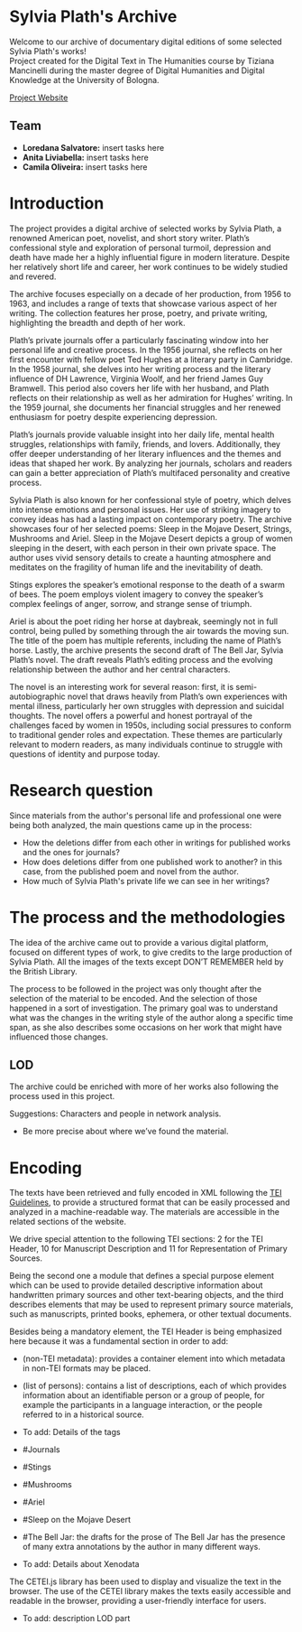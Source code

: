 # Sylvia Plath's Archive

Welcome to our archive of documentary digital editions of some selected Sylvia Plath's works! <br>
Project created for the Digital Text in The Humanities course by Tiziana Mancinelli during the master degree of Digital Humanities and Digital Knowledge at the University of Bologna.

[Project Website](https://SylviaPlath-Archive.github.io/SylviaPlath-Archive/)

Team
-
- **Loredana Salvatore:** insert tasks here
- **Anita Liviabella:** insert tasks here
- **Camila Oliveira:** insert tasks here

# Introduction

<p> The project provides a digital archive of selected works by Sylvia Plath, a renowned American poet, novelist, and short story writer. Plath’s confessional style and exploration of personal turmoil, depression and death have made her a highly influential figure in modern literature. Despite her relatively short life and career, her work continues to be widely studied and revered.</p>
<p>The archive focuses especially on a decade of her production, from 1956 to 1963, and includes a range of texts that showcase various aspect of her writing. The collection features her prose, poetry, and private writing, highlighting the breadth and depth of her work.</p>
<p>Plath’s private journals offer a particularly fascinating window into her personal life and creative process. In the 1956 journal, she reflects on her first encounter with fellow poet Ted Hughes at a literary party in Cambridge. In the 1958 journal, she delves into her writing process and the literary influence of DH Lawrence, Virginia Woolf, and her friend James Guy Bramwell.  This period also covers her life with her husband, and Plath reflects on their relationship as well as her admiration for Hughes’ writing. In the 1959 journal, she documents her financial struggles and her renewed enthusiasm for poetry despite experiencing depression.</p>
<p>Plath’s journals provide valuable insight into her daily life, mental health struggles, relationships with family, friends, and lovers. Additionally, they offer deeper understanding of her literary influences and the themes and ideas that shaped her work. By analyzing her journals, scholars and readers can gain a better appreciation of Plath’s multifaced personality and creative process.</p>
<p>Sylvia Plath is also known for her confessional style of poetry, which delves into intense emotions and personal issues. Her use of striking imagery to convey ideas has had a lasting impact on contemporary poetry. The archive showcases four of her selected poems:  Sleep in the Mojave Desert, Strings, Mushrooms and Ariel.
Sleep in the Mojave Desert depicts a group of women sleeping in the desert, with each person in their own private space. The author uses vivid sensory details to create a haunting atmosphere and meditates on the fragility of human life and the inevitability of death.</p>
<p>Stings explores the speaker’s emotional response to the death of a swarm of bees. The poem employs violent imagery to convey the speaker’s complex feelings of anger, sorrow, and strange sense of triumph.</p>
<p>Ariel is about the poet riding her horse at daybreak, seemingly not in full control, being pulled by something through the air towards the moving sun. The title of the poem has multiple referents, including the name of Plath’s horse.
Lastly, the archive presents the second draft of The Bell Jar, Sylvia Plath’s novel. The draft reveals Plath’s editing process and the evolving relationship between the author and her central characters. </p>
<p>The novel is an interesting work for several reason: first, it is semi-autobiographic novel that draws heavily from Plath’s own experiences with mental illness, particularly her own struggles with depression and suicidal thoughts. The novel offers a powerful and honest portrayal of the challenges faced by women in 1950s, including social pressures to conform to traditional gender roles and expectation.  These themes are particularly relevant to modern readers, as many individuals continue to struggle with questions of identity and purpose today.</p>



# Research question

Since materials from the author's personal life and professional one were being both analyzed, the main questions came up in the process:
- How the deletions differ from each other in writings for published works and the ones for journals?
- How does deletions differ from one published work to another? in this case, from the published poem and novel from the author.
- How much of Sylvia Plath's private life we can see in her writings?

# The process and the methodologies

The idea of the archive came out to provide a various digital platform, focused on different types of work, to give credits to the large production of Sylvia Plath.  All the images of the texts except DON’T REMEMBER held by the British Library.

The process to be followed in the project was only thought after the selection of the material to be encoded. And the selection of those happened in a sort of investigation. The primary goal was to understand what was the changes in the writing style of the author along a specific time span, as she also describes some occasions on her work that might have influenced those changes.

## LOD

The archive could be enriched with more of her works also following the process used in this project.

Suggestions: Characters and people in network analysis.
 
-	Be more precise about where we’ve found the material.

# Encoding

The texts have been retrieved and fully encoded in XML following the [TEI Guidelines](https://tei-c.org/), to provide a structured format that can be easily processed and analyzed in a machine-readable way. The materials are accessible in the related sections of the website.

We drive special attention to the following TEI sections: 2 for the TEI Header, 10 for Manuscript Description and 11 for Representation of Primary Sources.

Being the second one a module that defines a special purpose element which can be used to provide detailed descriptive information about handwritten primary sources and other text-bearing objects, and the third describes elements that may be used to represent primary source materials, such as manuscripts, printed books, ephemera, or other textual documents.

Besides being a mandatory element, the TEI Header is being emphasized here because it was a fundamental section in order to add:

- <xenoData> (non-TEI metadata): provides a container element into which metadata in non-TEI formats may be placed.
- <listPerson> (list of persons): contains a list of descriptions, each of which provides information about an identifiable person or a group of people, for example the participants in a language interaction, or the people referred to in a historical source. 
-	To add: Details of the tags
- #Journals
- #Stings
- #Mushrooms
- #Ariel
- #Sleep on the Mojave Desert
- #The Bell Jar: the drafts for the prose of The Bell Jar has the presence of many extra annotations by the author in many different ways.

-	To add: Details about Xenodata 

The CETEI.js library has been used to display and visualize the text in the browser. The use of the CETEI library makes the texts easily accessible and readable in the browser, providing a user-friendly interface for users. 

-	To add: description LOD part



